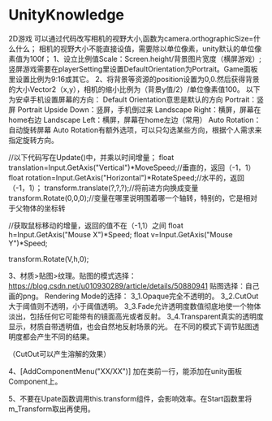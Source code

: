 # UnityKnowledge
2D游戏
可以通过代码改写相机的视野大小,函数为camera.orthographicSize=什么什么；
相机的视野大小不能直接设值，需要除以单位像素，unity默认的单位像素值为100f；
1、设立比例值Scale：Screen.height/背景图片宽度（横屏游戏）;
  竖屏游戏需要在playerSetting里设置DefaultOrientation为Portrait。Game面板里设置比例为9:16或其它。
2、将背景等资源的position设置为0,0.然后获得背景的大小Vector2（x,y），相机的缩小比例为（背景y值/2）/单位像素值100。
以下为安卓手机设置屏幕的方向：
Default Orientation意思是默认的方向
Portrait：竖屏
Portrait Upside Down：竖屏，手机倒过来
Landscape Right：横屏，屏幕在home右边
Landscape Left：横屏，屏幕在home左边（常用）
Auto Rotation：自动旋转屏幕
Auto Rotation有额外选项，可以只勾选某些方向，根据个人需求来指定旋转方向。

//以下代码写在Update()中，并乘以时间增量；
float translation=Input.GetAxis("Vertical")*MoveSpeed;//垂直的，返回（-1，1）
float rotation=Input.GetAxis("Horizontal")*RotateSpeed;//水平的，返回（-1，1）；
transform.translate(?,?,?);//将前进方向换成变量
transform.Rotate(0,0,0);//变量在哪里说明围着哪一个轴转，特别的，它是相对于父物体的坐标转

//获取鼠标移动的增量，返回的值不在（-1,1）之间
float h=Input.GetAxis("Mouse X")*Speed;
float v=Input.GetAxis("Mouse Y")*Speed;

transform.Rotate(V,h,0);

3、材质>贴图>纹理。贴图的模式选择：https://blog.csdn.net/u010930289/article/details/50880941
贴图选择：自己画的png。
Rendering Mode的选择：
3_1.Opaque完全不透明的。
3_2.CutOut大于阈值则不透明，小于阈值透明。
3_3.Fade允许透明度数值彻底地使一个物体淡出，包括任何它可能带有的镜面高光或者反射。
3_4.Transparent真实的透明度显示，材质自带透明值，也会自然地反射场景的光。
在不同的模式下调节贴图透明度都会产生不同的结果。

（CutOut可以产生溶解的效果）

4、[AddComponentMenu("XX/XX")]
  加在类前一行，能添加在unity面板Component上。




5、不要在Upate函数调用this.transform组件，会影响效率。在Start函数里将m_Transform取出再使用。
